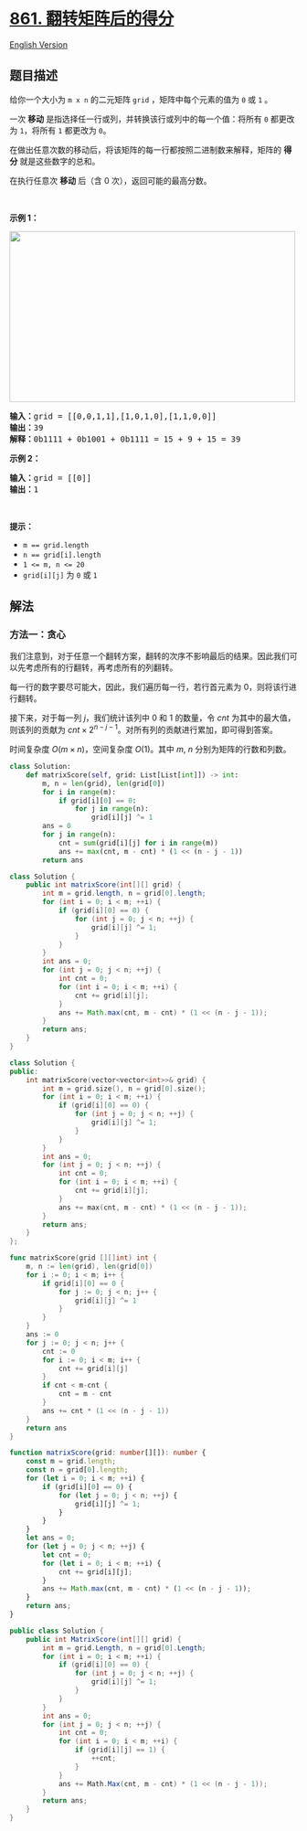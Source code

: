 # [861. 翻转矩阵后的得分](https://leetcode.cn/problems/score-after-flipping-matrix)

[English Version](/solution/0800-0899/0861.Score%20After%20Flipping%20Matrix/README_EN.md)

<!-- tags:贪心,位运算,数组,矩阵 -->

## 题目描述

<!-- 这里写题目描述 -->

<p>给你一个大小为 <code>m x n</code> 的二元矩阵 <code>grid</code> ，矩阵中每个元素的值为 <code>0</code> 或 <code>1</code> 。</p>

<p>一次 <strong>移动</strong> 是指选择任一行或列，并转换该行或列中的每一个值：将所有 <code>0</code> 都更改为 <code>1</code>，将所有 <code>1</code> 都更改为 <code>0</code>。</p>

<p>在做出任意次数的移动后，将该矩阵的每一行都按照二进制数来解释，矩阵的 <strong>得分</strong> 就是这些数字的总和。</p>

<p>在执行任意次 <strong>移动</strong> 后（含 0 次），返回可能的最高分数。</p>

<p>&nbsp;</p>

<ol>
</ol>

<p><strong class="example">示例 1：</strong></p>
<img alt="" src="https://fastly.jsdelivr.net/gh/doocs/leetcode@main/solution/0800-0899/0861.Score%20After%20Flipping%20Matrix/images/lc-toogle1.jpg" style="width: 500px; height: 299px;" />
<pre>
<strong>输入：</strong>grid = [[0,0,1,1],[1,0,1,0],[1,1,0,0]]
<strong>输出：</strong>39
<strong>解释：</strong>0b1111 + 0b1001 + 0b1111 = 15 + 9 + 15 = 39
</pre>

<p><strong class="example">示例 2：</strong></p>

<pre>
<strong>输入：</strong>grid = [[0]]
<strong>输出：</strong>1
</pre>

<p>&nbsp;</p>

<p><strong>提示：</strong></p>

<ul>
	<li><code>m == grid.length</code></li>
	<li><code>n == grid[i].length</code></li>
	<li><code>1 &lt;= m, n &lt;= 20</code></li>
	<li><code>grid[i][j]</code> 为 <code>0</code> 或 <code>1</code></li>
</ul>

## 解法

### 方法一：贪心

我们注意到，对于任意一个翻转方案，翻转的次序不影响最后的结果。因此我们可以先考虑所有的行翻转，再考虑所有的列翻转。

每一行的数字要尽可能大，因此，我们遍历每一行，若行首元素为 $0$，则将该行进行翻转。

接下来，对于每一列 $j$，我们统计该列中 $0$ 和 $1$ 的数量，令 $cnt$ 为其中的最大值，则该列的贡献为 $cnt \times 2^{n - j - 1}$。对所有列的贡献进行累加，即可得到答案。

时间复杂度 $O(m \times n)$，空间复杂度 $O(1)$。其中 $m$, $n$ 分别为矩阵的行数和列数。

<!-- tabs:start -->

```python
class Solution:
    def matrixScore(self, grid: List[List[int]]) -> int:
        m, n = len(grid), len(grid[0])
        for i in range(m):
            if grid[i][0] == 0:
                for j in range(n):
                    grid[i][j] ^= 1
        ans = 0
        for j in range(n):
            cnt = sum(grid[i][j] for i in range(m))
            ans += max(cnt, m - cnt) * (1 << (n - j - 1))
        return ans
```

```java
class Solution {
    public int matrixScore(int[][] grid) {
        int m = grid.length, n = grid[0].length;
        for (int i = 0; i < m; ++i) {
            if (grid[i][0] == 0) {
                for (int j = 0; j < n; ++j) {
                    grid[i][j] ^= 1;
                }
            }
        }
        int ans = 0;
        for (int j = 0; j < n; ++j) {
            int cnt = 0;
            for (int i = 0; i < m; ++i) {
                cnt += grid[i][j];
            }
            ans += Math.max(cnt, m - cnt) * (1 << (n - j - 1));
        }
        return ans;
    }
}
```

```cpp
class Solution {
public:
    int matrixScore(vector<vector<int>>& grid) {
        int m = grid.size(), n = grid[0].size();
        for (int i = 0; i < m; ++i) {
            if (grid[i][0] == 0) {
                for (int j = 0; j < n; ++j) {
                    grid[i][j] ^= 1;
                }
            }
        }
        int ans = 0;
        for (int j = 0; j < n; ++j) {
            int cnt = 0;
            for (int i = 0; i < m; ++i) {
                cnt += grid[i][j];
            }
            ans += max(cnt, m - cnt) * (1 << (n - j - 1));
        }
        return ans;
    }
};
```

```go
func matrixScore(grid [][]int) int {
	m, n := len(grid), len(grid[0])
	for i := 0; i < m; i++ {
		if grid[i][0] == 0 {
			for j := 0; j < n; j++ {
				grid[i][j] ^= 1
			}
		}
	}
	ans := 0
	for j := 0; j < n; j++ {
		cnt := 0
		for i := 0; i < m; i++ {
			cnt += grid[i][j]
		}
		if cnt < m-cnt {
			cnt = m - cnt
		}
		ans += cnt * (1 << (n - j - 1))
	}
	return ans
}
```

```ts
function matrixScore(grid: number[][]): number {
    const m = grid.length;
    const n = grid[0].length;
    for (let i = 0; i < m; ++i) {
        if (grid[i][0] == 0) {
            for (let j = 0; j < n; ++j) {
                grid[i][j] ^= 1;
            }
        }
    }
    let ans = 0;
    for (let j = 0; j < n; ++j) {
        let cnt = 0;
        for (let i = 0; i < m; ++i) {
            cnt += grid[i][j];
        }
        ans += Math.max(cnt, m - cnt) * (1 << (n - j - 1));
    }
    return ans;
}
```

```cs
public class Solution {
    public int MatrixScore(int[][] grid) {
        int m = grid.Length, n = grid[0].Length;
        for (int i = 0; i < m; ++i) {
            if (grid[i][0] == 0) {
                for (int j = 0; j < n; ++j) {
                    grid[i][j] ^= 1;
                }
            }
        }
        int ans = 0;
        for (int j = 0; j < n; ++j) {
            int cnt = 0;
            for (int i = 0; i < m; ++i) {
                if (grid[i][j] == 1) {
                    ++cnt;
                }
            }
            ans += Math.Max(cnt, m - cnt) * (1 << (n - j - 1));
        }
        return ans;
    }
}
```

<!-- tabs:end -->

<!-- end -->
